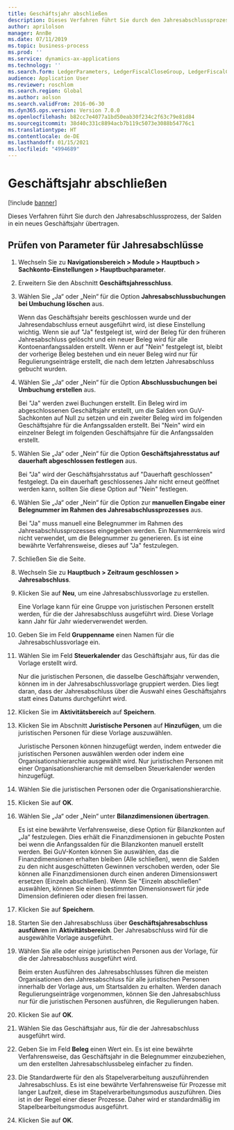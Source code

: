 ```yaml
---
title: Geschäftsjahr abschließen
description: Dieses Verfahren führt Sie durch den Jahresabschlussprozess, der Salden in ein neues Geschäftsjahr übertragen.
author: aprilolson
manager: AnnBe
ms.date: 07/11/2019
ms.topic: business-process
ms.prod: ''
ms.service: dynamics-ax-applications
ms.technology: ''
ms.search.form: LedgerParameters, LedgerFiscalCloseGroup, LedgerFiscalCloseAddLedger, SysLookupMultiSelectGrid, LedgerFiscalCloseRunGroup
audience: Application User
ms.reviewer: roschlom
ms.search.region: Global
ms.author: aolson
ms.search.validFrom: 2016-06-30
ms.dyn365.ops.version: Version 7.0.0
ms.openlocfilehash: b82cc7e4077a1bd50eab30f234c2f63c79e81d84
ms.sourcegitcommit: 38d40c331c8894acb7b119c5073e3088b54776c1
ms.translationtype: HT
ms.contentlocale: de-DE
ms.lasthandoff: 01/15/2021
ms.locfileid: "4994689"
---
```

# <a name="close-the-fiscal-year"></a>Geschäftsjahr abschließen

[!include [banner](../../includes/banner.md)]

Dieses Verfahren führt Sie durch den Jahresabschlussprozess, der Salden in ein neues Geschäftsjahr übertragen.


## <a name="validate-year-end-close-parameters"></a>Prüfen von Parameter für Jahresabschlüsse
1. Wechseln Sie zu **Navigationsbereich > Module > Hauptbuch > Sachkonto-Einstellungen > Hauptbuchparameter**.
2. Erweitern Sie den Abschnitt **Geschäftsjahresschluss**.
3. Wählen Sie „Ja“ oder „Nein“ für die Option **Jahresabschlussbuchungen bei Umbuchung löschen** aus.
    
    Wenn das Geschäftsjahr bereits geschlossen wurde und der Jahresendabschluss erneut ausgeführt wird, ist diese Einstellung wichtig. Wenn sie auf "Ja" festgelegt ist, wird der Beleg für den früheren Jahresabschluss gelöscht und ein neuer Beleg wird für alle Kontoenanfangssalden erstellt. Wenn er auf "Nein" festgelegt ist, bleibt der vorherige Beleg bestehen und ein neuer Beleg wird nur für Regulierungseinträge erstellt, die nach dem letzten Jahresabschluss gebucht wurden.

4. Wählen Sie „Ja“ oder „Nein“ für die Option **Abschlussbuchungen bei Umbuchung erstellen** aus.

    Bei "Ja" werden zwei Buchungen erstellt. Ein Beleg wird im abgeschlossenen Geschäftsjahr erstellt, um die Salden von GuV-Sachkonten auf Null zu setzen und ein zweiter Beleg wird im folgenden Geschäftsjahre für die Anfangssalden erstellt. Bei "Nein" wird ein einzelner Belegt im folgenden Geschäftsjahre für die Anfangssalden erstellt.  

5. Wählen Sie „Ja“ oder „Nein“ für die Option **Geschäftsjahresstatus auf dauerhaft abgeschlossen festlegen** aus.

    Bei "Ja" wird der Geschäftsjahrsstatus auf "Dauerhaft geschlossen" festgelegt.  Da ein dauerhaft geschlossenes Jahr nicht erneut geöffnet werden kann, sollten Sie diese Option auf "Nein" festlegen.  

6. Wählen Sie „Ja“ oder „Nein“ für die Option zur **manuellen Eingabe einer Belegnummer im Rahmen des Jahresabschlussprozesses** aus.

    Bei "Ja" muss manuell eine Belegnummer im Rahmen des Jahresabschlussprozesses eingegeben werden. Ein Nummernkreis wird nicht verwendet, um die Belegnummer zu generieren. Es ist eine bewährte Verfahrensweise, dieses auf "Ja" festzulegen.  

7. Schließen Sie die Seite.
8. Wechseln Sie zu **Hauptbuch > Zeitraum geschlossen > Jahresabschluss**.
9. Klicken Sie auf **Neu**, um eine Jahresabschlussvorlage zu erstellen.

    Eine Vorlage kann für eine Gruppe von juristischen Personen erstellt werden, für die der Jahresabschluss ausgeführt wird. Diese Vorlage kann Jahr für Jahr wiederverwendet werden.  

10. Geben Sie im Feld **Gruppenname** einen Namen für die Jahresabschlussvorlage ein.
11. Wählen Sie im Feld **Steuerkalender** das Geschäftsjahr aus, für das die Vorlage erstellt wird.

    Nur die juristischen Personen, die dasselbe Geschäftsjahr verwenden, können im in der Jahresabschlussvorlage gruppiert werden. Dies liegt daran, dass der Jahresabschluss über die Auswahl eines Geschäftsjahrs statt eines Datums durchgeführt wird.  

12. Klicken Sie im **Aktivitätsbereich** auf **Speichern**.
13. Klicken Sie im Abschnitt **Juristische Personen** auf **Hinzufügen**, um die juristischen Personen für diese Vorlage auszuwählen.
    
    Juristische Personen können hinzugefügt werden, indem entweder die juristischen Personen auswählen werden oder indem eine Organisationshierarchie ausgewählt wird.  Nur juristischen Personen mit einer Organisationshierarchie mit demselben Steuerkalender werden hinzugefügt.  

14. Wählen Sie die juristischen Personen oder die Organisationshierarchie.
15. Klicken Sie auf **OK**.
16. Wählen Sie „Ja“ oder „Nein“ unter **Bilanzdimensionen übertragen**.

    Es ist eine bewährte Verfahrensweise, diese Option für Bilanzkonten auf „Ja“ festzulegen. Dies erhält die Finanzdimensionen in gebuchte Posten bei wenn die Anfangssalden für die Bilanzkonten manuell erstellt werden. Bei GuV-Konten können Sie auswählen, das die Finanzdimensionen erhalten bleiben (Alle schließen), wenn die Salden zu den nicht ausgeschütteten Gewinnen verschoben werden, oder Sie können alle Finanzdimensionen durch einen anderen Dimensionswert ersetzen (Einzeln abschließen). Wenn Sie "Einzeln abschließen" auswählen, können Sie einen bestimmten Dimensionswert für jede Dimension definieren oder diesen frei lassen.  

17. Klicken Sie auf **Speichern**.
18. Starten Sie den Jahresabschluss über **Geschäftsjahresabschluss ausführen** im **Aktivitätsbereich**. Der Jahresabschluss wird für die ausgewählte Vorlage ausgeführt.  
19. Wählen Sie alle oder einige juristischen Personen aus der Vorlage, für die der Jahresabschluss ausgeführt wird.

    Beim ersten Ausführen des Jahresabschlusses führen die meisten Organisationen den Jahresabschluss für alle juristischen Personen innerhalb der Vorlage aus, um Startsalden zu erhalten. Werden danach Regulierungseinträge vorgenommen, können Sie den Jahresabschluss nur für die juristischen Personen ausführen, die Regulierungen haben.  

20. Klicken Sie auf **OK**.
21. Wählen Sie das Geschäftsjahr aus, für die der Jahresabschluss ausgeführt wird.
22. Geben Sie im Feld **Beleg** einen Wert ein. Es ist eine bewährte Verfahrensweise, das Geschäftsjahr in die Belegnummer einzubeziehen, um den erstellten Jahresabschlussbeleg einfacher zu finden.  
23. Die Standardwerte für den als Stapelverarbeitung auszuführenden Jahresabschluss. Es ist eine bewährte Verfahrensweise für Prozesse mit langer Laufzeit, diese im Stapelverarbeitungsmodus auszuführen. Dies ist in der Regel einer dieser Prozesse. Daher wird er standardmäßig im Stapelbearbeitungsmodus ausgeführt.  
24. Klicken Sie auf **OK**.

